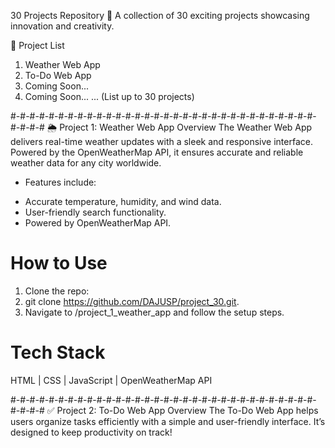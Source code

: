 30 Projects Repository 🚀
A collection of 30 exciting projects showcasing innovation and creativity.

📂 Project List
1. Weather Web App
2. To-Do Web App
3. Coming Soon...
4. Coming Soon... ... (List up to 30 projects)

#-#-#-#-#-#-#-#-#-#-#-#-#-#-#-#-#-#-#-#-#-#-#-#-#-#-#-#-#-#-#-#-#-#-#-#
🌦️ Project 1: Weather Web App
Overview
The Weather Web App delivers real-time weather updates with a sleek and responsive interface. Powered by the OpenWeatherMap API, it ensures accurate and reliable weather data for any city worldwide.

- Features include:
* Accurate temperature, humidity, and wind data.
* User-friendly search functionality.
* Powered by OpenWeatherMap API.

# How to Use
1. Clone the repo:
2. git clone https://github.com/DAJUSP/project_30.git.
3. Navigate to /project_1_weather_app and follow the setup steps.

# Tech Stack
HTML | CSS | JavaScript | OpenWeatherMap API

#-#-#-#-#-#-#-#-#-#-#-#-#-#-#-#-#-#-#-#-#-#-#-#-#-#-#-#-#-#-#-#-#-#-#-#
✅ Project 2: To-Do Web App
Overview
The To-Do Web App helps users organize tasks efficiently with a simple and user-friendly interface. It’s designed to keep productivity on track!
